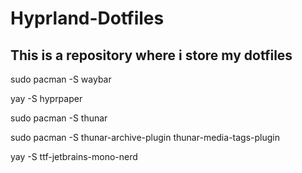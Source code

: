 # Hyprland-Dotfiles

This is a repository where i store my dotfiles
----------------------------------------------------------------------------------------------------------------

sudo pacman -S waybar 

yay -S hyprpaper 

sudo pacman -S thunar 

sudo pacman -S thunar-archive-plugin thunar-media-tags-plugin 

yay -S ttf-jetbrains-mono-nerd 
